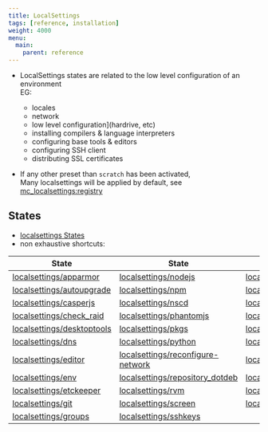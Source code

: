 ```yaml
---
title: LocalSettings
tags: [reference, installation]
weight: 4000
menu:
  main:
    parent: reference
---
```

- LocalSettings states are related to the low level configuration of an environment<br/>
  EG:
    - locales
    - network
    - low level configuration](hardrive, etc)
    - installing compilers & language interpreters
    - configuring base tools & editors
    - configuring SSH client
    - distributing SSL certificates

- If any other preset than ``scratch`` has been activated, <br/>
  Many localsettings will be applied by default, see [mc_localsettings:registry](https://github.com/makinacorpus/makina-states/blob/v2/mc_states/modules/mc_localsettings.py#L113)


## States
- [localsettings States](https://github.com/makinacorpus/makina-states/tree/v2/salt/makina-states/localsettings)
- non exhaustive shortcuts:

| State | State | State | State |
|-------|-------|-------|-------|
| [localsettings/apparmor](https://github.com/makinacorpus/makina-states/tree/v2/salt/makina-states/localsettings/apparmor)         | [localsettings/nodejs](https://github.com/makinacorpus/makina-states/tree/v2/salt/makina-states/localsettings/nodejs)                                | [localsettings/hostname](https://github.com/makinacorpus/makina-states/tree/v2/salt/makina-states/localsettings/hostname)         | [localsettings/sudo](https://github.com/makinacorpus/makina-states/tree/v2/salt/makina-states/localsettings/sudo)           |
| [localsettings/autoupgrade](https://github.com/makinacorpus/makina-states/tree/v2/salt/makina-states/localsettings/autoupgrade)   | [localsettings/npm](https://github.com/makinacorpus/makina-states/tree/v2/salt/makina-states/localsettings/npm)                                      | [localsettings/hosts](https://github.com/makinacorpus/makina-states/tree/v2/salt/makina-states/localsettings/hosts)               | [localsettings/sysctl](https://github.com/makinacorpus/makina-states/tree/v2/salt/makina-states/localsettings/sysctl)       |
| [localsettings/casperjs](https://github.com/makinacorpus/makina-states/tree/v2/salt/makina-states/localsettings/casperjs)         | [localsettings/nscd](https://github.com/makinacorpus/makina-states/tree/v2/salt/makina-states/localsettings/nscd)                                    | [localsettings/init.sls](https://github.com/makinacorpus/makina-states/tree/v2/salt/makina-states/localsettings/init.sls)         | [localsettings/systemd](https://github.com/makinacorpus/makina-states/tree/v2/salt/makina-states/localsettings/systemd)     |
| [localsettings/check_raid](https://github.com/makinacorpus/makina-states/tree/v2/salt/makina-states/localsettings/check_raid)     | [localsettings/phantomjs](https://github.com/makinacorpus/makina-states/tree/v2/salt/makina-states/localsettings/phantomjs)                          | [localsettings/insserv](https://github.com/makinacorpus/makina-states/tree/v2/salt/makina-states/localsettings/insserv)           | [localsettings/timezone](https://github.com/makinacorpus/makina-states/tree/v2/salt/makina-states/localsettings/timezone)   |
| [localsettings/desktoptools](https://github.com/makinacorpus/makina-states/tree/v2/salt/makina-states/localsettings/desktoptools) | [localsettings/pkgs](https://github.com/makinacorpus/makina-states/tree/v2/salt/makina-states/localsettings/pkgs)                                    | [localsettings/jdk](https://github.com/makinacorpus/makina-states/tree/v2/salt/makina-states/localsettings/jdk)                   | [localsettings/updatedb](https://github.com/makinacorpus/makina-states/tree/v2/salt/makina-states/localsettings/updatedb)   |
| [localsettings/dns](https://github.com/makinacorpus/makina-states/tree/v2/salt/makina-states/localsettings/dns)                   | [localsettings/python](https://github.com/makinacorpus/makina-states/tree/v2/salt/makina-states/localsettings/python)                                | [localsettings/ldap](https://github.com/makinacorpus/makina-states/tree/v2/salt/makina-states/localsettings/ldap)                 | [localsettings/users](https://github.com/makinacorpus/makina-states/tree/v2/salt/makina-states/localsettings/users)         |
| [localsettings/editor](https://github.com/makinacorpus/makina-states/tree/v2/salt/makina-states/localsettings/editor)             | [localsettings/reconfigure-network](https://github.com/makinacorpus/makina-states/tree/v2/salt/makina-states/localsettings/reconfigure-network)      | [localsettings/locales](https://github.com/makinacorpus/makina-states/tree/v2/salt/makina-states/localsettings/locales)           | [localsettings/vim](https://github.com/makinacorpus/makina-states/tree/v2/salt/makina-states/localsettings/vim)             |
| [localsettings/env](https://github.com/makinacorpus/makina-states/tree/v2/salt/makina-states/localsettings/env)                   | [localsettings/repository_dotdeb](https://github.com/makinacorpus/makina-states/tree/v2/salt/makina-states/localsettings/repository_dotdeb)          | [localsettings/localrc](https://github.com/makinacorpus/makina-states/tree/v2/salt/makina-states/localsettings/localrc)           | [localsettings/mvn](https://github.com/makinacorpus/makina-states/tree/v2/salt/makina-states/localsettings/mvn)             |
| [localsettings/etckeeper](https://github.com/makinacorpus/makina-states/tree/v2/salt/makina-states/localsettings/etckeeper)       | [localsettings/rvm](https://github.com/makinacorpus/makina-states/tree/v2/salt/makina-states/localsettings/rvm)              | [localsettings/grub](https://github.com/makinacorpus/makina-states/tree/v2/salt/makina-states/localsettings/grub)                 | [localsettings/ssl](https://github.com/makinacorpus/makina-states/tree/v2/salt/makina-states/localsettings/ssl)             |
| [localsettings/git](https://github.com/makinacorpus/makina-states/tree/v2/salt/makina-states/localsettings/git)                   | [localsettings/screen](https://github.com/makinacorpus/makina-states/tree/v2/salt/makina-states/localsettings/screen)                                | [localsettings/golang](https://github.com/makinacorpus/makina-states/tree/v2/salt/makina-states/localsettings/golang)             | [localsettings/shell](https://github.com/makinacorpus/makina-states/tree/v2/salt/makina-states/localsettings/shell)         |
| [localsettings/groups](https://github.com/makinacorpus/makina-states/tree/v2/salt/makina-states/localsettings/groups)             | [localsettings/sshkeys](https://github.com/makinacorpus/makina-states/tree/v2/salt/makina-states/localsettings/sshkeys)    |||


